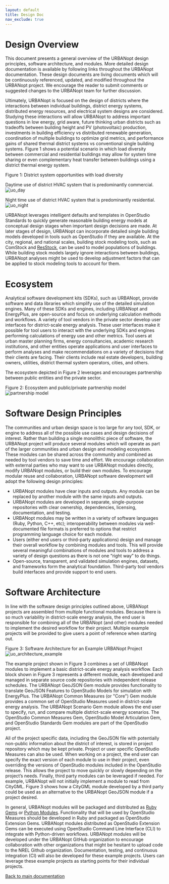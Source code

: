 ```yaml
---
layout: default
title: Design Doc
nav_exclude: true
---
```

# Design Overview

This document presents a general overview of the URBANopt design principles, software
architecture, and modules. More detailed design documentation is available by following
links throughout the URBANopt documentation. These design documents are living documents which will be
continuously referenced, updated, and modified throughout the URBANopt project. We
encourage the reader to submit comments or suggested changes to the URBANopt team for
further discussion.  

Ultimately, URBANopt is focused on the design of districts where the interactions between
individual buildings, district energy systems, distributed energy resources, and
electrical system designs are considered. Studying these interactions will allow URBANopt to
address important questions in low energy, grid aware, future thinking urban districts
such as tradeoffs between building height and PV (photovoltaic) production, investments
in building efficiency vs distributed renewable generation, coordination of multiple
buildings to optimize grid metrics, and performance gains of shared thermal district
systems vs conventional single building systems. Figure 1 shows a potential scenario in
which load diversity between commercial and residential buildings may allow for system
time sharing or even complementary heat transfer between buildings using a district
thermal energy system.

Figure 1: District system opportunities with load diversity

Daytime use of district HVAC system that is predominantly commercial.
![uo_day](uo_time_share_day.jpg)

Night time use of district HVAC system that is predominantly residential.
![uo_night](uo_time_share_night.jpg)

URBANopt leverages intelligent defaults and templates in OpenStudio Standards to quickly generate reasonable building energy models at conceptual design stages when important design decisions are made. At later stages of design, URBANopt can incorporate detailed single building models developed in tools such as OpenStudio if they are available.  At the city, regional, and national scales, building stock modeling tools, such as ComStock and [ResStock](https://www.nrel.gov/buildings/resstock.html), can be used to model populations of buildings. While building stock models largely ignore interactions between buildings, URBANopt analyses might be used to develop adjustment factors that can be applied to stock modeling tools to account for them.

# Ecosystem

Analytical software development kits (SDKs), such as URBANopt,
provide software and data libraries which simplify use of the detailed simulation
engines. Many of these SDKs and engines, including URBANopt and EnergyPlus, are
open-source and focus on underlying calculation methods and workflows. A variety of tool vendors in the private sector develop user
interfaces for district-scale energy analysis. These user interfaces make it possible for
tool users to interact with the underlying SDKs and engines performing calculations of
energy use and other metrics.  Tool users at urban master planning firms, energy
consultancies, academic research institutions, and other entities operate applications
and user interfaces
to perform analyses and make recommendations on a variety of decisions that their clients
are facing. Their clients include real estate developers, building owners, utilities,
district thermal system operators, cities, and others.

The ecosystem depicted in Figure 2 leverages and encourages partnership between public entities and the private sector.

Figure 2: Ecosystem and public/private partnership model
![partnership model](uo_partnership_model.jpg)

# Software Design Principles

The communities and urban design space is too large for any tool, SDK, or engine to address all of the possible use cases and design decisions of interest.  Rather than building a single monolithic piece of software, the URBANopt project will produce several modules which will operate as part of the larger communities and urban design and modeling ecosystem.  These modules can be shared across the community and combined as needed by tool vendors to save time and effort.  We encourage collaboration with external parties who may want to use URBANopt modules directly, modify URBANopt modules, or build their own modules.  To encourage modular reuse and collaboration, URBANopt software development will adopt the following design principles: 

- URBANopt modules have clear inputs and outputs.  Any module can be replaced by another module with the same inputs and outputs. 
- URBANopt modules are developed in separate, single-purpose repositories with clear ownership, dependencies, licensing, documentation, and testing.
- URBANopt modules may be written in a variety of software languages (Ruby, Python, C++, etc); interoperability between modules via well-documented file formats is preferred to options that restrict programming language choice for each module.
- Users (either end users or third-party applications) design and manage their overall workflow by combining modules and tools. This will provide several meaningful combinations of modules and tools to address a variety of design questions as there is not one “right way” to do things.
- Open-source, transparent, and validated simulation engines, datasets, and frameworks form the analytical foundation.  Third-party tool vendors build interfaces and provide support to end users.

# Software Architecture

In line with the software design principles outlined above, URBANopt projects are assembled from multiple functional modules. Because there is so much variability in district-scale energy analysis, the end user is responsible for combining all of the URBANopt (and other) modules needed to implement the desired workflow for their project.  Multiple example projects will be provided to give users a point of reference when starting out.

Figure 3: Software Architecture for an Example URBANopt Project
![uo_architecture_example](uo_architecture_example.jpg)

The example project shown in Figure 3 combines a set of URBANopt modules to implement a
basic district-scale energy analysis workflow.  Each block shown in Figure 3 represents a
different module, each developed and managed in separate source code repositories with
independent release schedules. The URBANopt GeoJSON Gem module provides functionality to
translate GeoJSON Features to OpenStudio Models for simulation with EnergyPlus.  The
URBANopt Common Measures (or "Core") Gem module provides a common set of OpenStudio Measures used in
district-scale energy analysis.  The URBANopt Scenario Gem module allows the end user to
specify, run, and compare multiple district-scale energy scenarios. The OpenStudio Common
Measures Gem, OpenStudio Model Articulation Gem, and OpenStudio Standards Gem modules are
part of the OpenStudio project.

All of the project specific data, including the GeoJSON file with potentially non-public information about the district of interest, is stored in project repository which may be kept private.  Project or user specific OpenStudio Measures can also be used.  When working on a project, the end user can specify the exact version of each module to use in their project, even overriding the versions of OpenStudio modules included in the OpenStudio release. This allows the project to move quickly or slowly depending on the project’s needs.  Finally, third party modules can be leveraged if needed.  For example, URBANopt will not initially implement a module to read from CityGML.  Figure 3 shows how a CityGML module developed by a third party could be used as an alternative to the URBANopt GeoJSON module if a project desired.  

In general, URBANopt modules will be packaged and distributed as [Ruby Gems](https://guides.rubygems.org/what-is-a-gem/) or [Python Modules](https://docs.python.org/3/tutorial/modules.html).  Functionality that will be used by OpenStudio Measures should be developed in Ruby and packaged as OpenStudio Extension Gems. URBANopt modules distributed as OpenStudio Extension Gems can be executed using OpenStudio Command Line Interface (CLI) to integrate with Python-driven workflows. URBANopt modules will be developed under the URBANopt GitHub organization to encourage collaboration with other organizations that might be hesitant to upload code to the NREL Github organization.  Documentation, testing, and continuous integration (CI) will also be developed for these example projects.  Users can leverage these example projects as starting points for their individual projects.

[Back to main documentation](../index.md)
